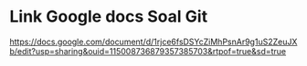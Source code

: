 # Link Google docs Soal Git
https://docs.google.com/document/d/1rjce6fsDSYcZiMhPsnAr9g1uS2ZeuJXb/edit?usp=sharing&ouid=115008736879357385703&rtpof=true&sd=true
